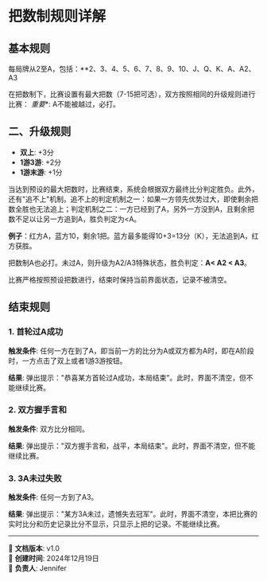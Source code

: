 # 把数制规则详解

## 基本规则
每局牌从2至A，包括：**2、3、4、5、6、7、8、9、10、J、Q、K、A、A2、A3

在把数制下，比赛设置有最大把数（7-15把可选），双方按照相同的升级规则进行比赛：
*重要**: A不能被越过，必打。

## 二、升级规则
- **双上**: +3分
- **1游3游**: +2分  
- **1游末游**: +1分

当达到预设的最大把数时，比赛结束，系统会根据双方最终比分判定胜负。此外，还有"追不上"机制。追不上的判定机制之一：如果一方领先优势过大，即使剩余把数全胜也无法追上；判定机制之二：一方已经到了A，另外一方没到A，且剩余把数不足以让另一方追到A，胜负判定为<A。

**例子**：红方A，蓝方10，剩余1把。蓝方最多能得10+3=13分（K），无法追到A，红方获胜。

把数制A也必打。未过A，则升级为A2/A3特殊状态，胜负判定：**A< A2 < A3**。

比赛严格按照预设把数进行，结束时保持当前界面状态，记录不被清空。

## 结束规则

### 1. 首轮过A成功
**触发条件**: 任何一方在到了A，即当前一方的比分为A或双方都为A时，即在A阶段时，一方点击了双上或者1游3游按钮。

**结果**: 弹出提示："恭喜某方首轮过A成功，本局结束"。此时，界面不清空，但不能继续比赛。

### 2. 双方握手言和
**触发条件**: 双方比分相同。

**结果**: 弹出提示："双方握手言和，战平，本局结束"。此时，界面不清空，但不能继续比赛。

### 3. 3A未过失败
**触发条件**: 任何一方到了A3。

**结果**: 弹出提示："某方3A未过，遗憾失去冠军"。此时，界面不清空，本把比赛的实时比分和历史记录比分不显示，只显示上把的记录。不能继续比赛。

---

📝 **文档版本**: v1.0  
📅 **创建时间**: 2024年12月19日  
👤 **负责人**: Jennifer
